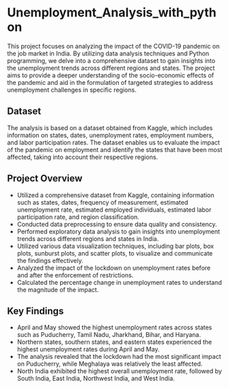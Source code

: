 # Unemployment_Analysis_with_python

This project focuses on analyzing the impact of the COVID-19 pandemic on the job market in India. By utilizing data analysis techniques and Python programming, we delve into a comprehensive dataset to gain insights into the unemployment trends across different regions and states. The project aims to provide a deeper understanding of the socio-economic effects of the pandemic and aid in the formulation of targeted strategies to address unemployment challenges in specific regions.

## Dataset

The analysis is based on a dataset obtained from Kaggle, which includes information on states, dates, unemployment rates, employment numbers, and labor participation rates. The dataset enables us to evaluate the impact of the pandemic on employment and identify the states that have been most affected, taking into account their respective regions.

## Project Overview

- Utilized a comprehensive dataset from Kaggle, containing information such as states, dates, frequency of measurement, estimated unemployment rate, estimated employed individuals, estimated labor participation rate, and region classification.
- Conducted data preprocessing to ensure data quality and consistency.
- Performed exploratory data analysis to gain insights into unemployment trends across different regions and states in India.
- Utilized various data visualization techniques, including bar plots, box plots, sunburst plots, and scatter plots, to visualize and communicate the findings effectively.
- Analyzed the impact of the lockdown on unemployment rates before and after the enforcement of restrictions.
- Calculated the percentage change in unemployment rates to understand the magnitude of the impact.

## Key Findings

- April and May showed the highest unemployment rates across states such as Puducherry, Tamil Nadu, Jharkhand, Bihar, and Haryana.
- Northern states, southern states, and eastern states experienced the highest unemployment rates during April and May.
- The analysis revealed that the lockdown had the most significant impact on Puducherry, while Meghalaya was relatively the least affected.
- North India exhibited the highest overall unemployment rate, followed by South India, East India, Northwest India, and West India.
